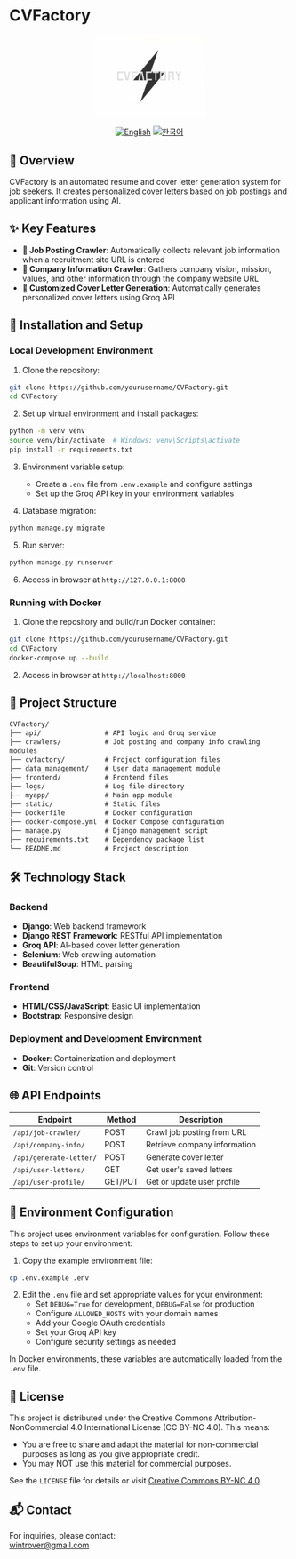 # CVFactory

<div align="center">
  <img src="static/images/logo.png" alt="CVFactory Logo" style="width:200px; height:auto;"/>
  <br>
  
  [![English](https://img.shields.io/badge/language-English-blue.svg)](README.md) [![한국어](https://img.shields.io/badge/language-한국어-red.svg)](README.ko.md)
</div>

## 📖 Overview
CVFactory is an automated resume and cover letter generation system for job seekers. It creates personalized cover letters based on job postings and applicant information using AI.

## ✨ Key Features

- **📄 Job Posting Crawler**: Automatically collects relevant job information when a recruitment site URL is entered
- **🏢 Company Information Crawler**: Gathers company vision, mission, values, and other information through the company website URL
- **📝 Customized Cover Letter Generation**: Automatically generates personalized cover letters using Groq API

## 🚀 Installation and Setup

### Local Development Environment

1. Clone the repository:
```bash
git clone https://github.com/yourusername/CVFactory.git
cd CVFactory
```

2. Set up virtual environment and install packages:
```bash
python -m venv venv
source venv/bin/activate  # Windows: venv\Scripts\activate
pip install -r requirements.txt
```

3. Environment variable setup:
   - Create a `.env` file from `.env.example` and configure settings
   - Set up the Groq API key in your environment variables

4. Database migration:
```bash
python manage.py migrate
```

5. Run server:
```bash
python manage.py runserver
```

6. Access in browser at `http://127.0.0.1:8000`

### Running with Docker

1. Clone the repository and build/run Docker container:
```bash
git clone https://github.com/yourusername/CVFactory.git
cd CVFactory
docker-compose up --build
```

2. Access in browser at `http://localhost:8000`

## 📁 Project Structure

```
CVFactory/
├── api/                # API logic and Groq service
├── crawlers/           # Job posting and company info crawling modules
├── cvfactory/          # Project configuration files
├── data_management/    # User data management module
├── frontend/           # Frontend files
├── logs/               # Log file directory
├── myapp/              # Main app module
├── static/             # Static files
├── Dockerfile          # Docker configuration
├── docker-compose.yml  # Docker Compose configuration
├── manage.py           # Django management script
├── requirements.txt    # Dependency package list
└── README.md           # Project description
```

## 🛠 Technology Stack

### Backend
- **Django**: Web backend framework
- **Django REST Framework**: RESTful API implementation
- **Groq API**: AI-based cover letter generation
- **Selenium**: Web crawling automation
- **BeautifulSoup**: HTML parsing

### Frontend
- **HTML/CSS/JavaScript**: Basic UI implementation
- **Bootstrap**: Responsive design

### Deployment and Development Environment
- **Docker**: Containerization and deployment
- **Git**: Version control

## 🌐 API Endpoints

| Endpoint | Method | Description |
|----------|--------|-------------|
| `/api/job-crawler/` | POST | Crawl job posting from URL |
| `/api/company-info/` | POST | Retrieve company information |
| `/api/generate-letter/` | POST | Generate cover letter |
| `/api/user-letters/` | GET | Get user's saved letters |
| `/api/user-profile/` | GET/PUT | Get or update user profile |

## 🔧 Environment Configuration

This project uses environment variables for configuration. Follow these steps to set up your environment:

1. Copy the example environment file:
```bash
cp .env.example .env
```

2. Edit the `.env` file and set appropriate values for your environment:
   - Set `DEBUG=True` for development, `DEBUG=False` for production
   - Configure `ALLOWED_HOSTS` with your domain names
   - Add your Google OAuth credentials
   - Set your Groq API key
   - Configure security settings as needed

In Docker environments, these variables are automatically loaded from the `.env` file.

## 📄 License

This project is distributed under the Creative Commons Attribution-NonCommercial 4.0 International License (CC BY-NC 4.0). This means:

- You are free to share and adapt the material for non-commercial purposes as long as you give appropriate credit.
- You may NOT use this material for commercial purposes.

See the `LICENSE` file for details or visit [Creative Commons BY-NC 4.0](http://creativecommons.org/licenses/by-nc/4.0/).

## 📬 Contact

For inquiries, please contact:  
wintrover@gmail.com
